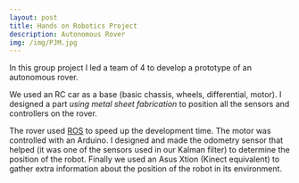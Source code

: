 ```yaml
---
layout: post
title: Hands on Robotics Project
description: Autonomous Rover
img: /img/PJM.jpg
---
```


In this group project I led a team of 4 to develop a prototype  of an autonomous rover.

We used an RC car as a base (basic chassis, wheels, differential, motor). 
I designed a part *using metal sheet fabrication* to position all the sensors and controllers on the rover.

The rover used <a href="http://www.ros.org/" target="blank">ROS</a> to speed up the development time. The motor was controlled with an Arduino. I designed and made the odometry sensor that helped (it was one of the sensors used in our Kalman filter) to determine the position of the robot. Finally we used an Asus Xtion (Kinect equivalent) to gather extra information about the position of the robot in its environment.




<div class="img_row">
	<img class="col two" src="{{ site.baseurl }}/img/mapPJM.png" alt="" title="part to make"/>
	<img class="col one" src="{{ site.baseurl }}/img/sensor.jpg" alt="" title="clips project"/>
</div>
